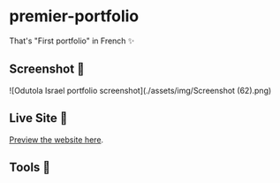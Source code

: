 # premier-portfolio

That's "First portfolio" in French ✨

## Screenshot 📸

![Odutola Israel portfolio screenshot](./assets/img/Screenshot (62).png)

## Live Site 🚀

[Preview the website here](https://odutola-portfolio.vercel.app).

## Tools 🔨


